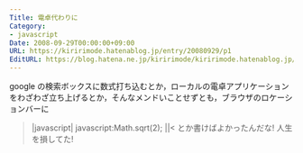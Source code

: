 ```yaml
---
Title: 電卓代わりに
Category:
- javascript
Date: 2008-09-29T00:00:00+09:00
URL: https://kiririmode.hatenablog.jp/entry/20080929/p1
EditURL: https://blog.hatena.ne.jp/kiririmode/kiririmode.hatenablog.jp/atom/entry/8454420450078214085
---
```



google の検索ボックスに数式打ち込むとか，ローカルの電卓アプリケーションをわざわざ立ち上げるとか，そんなメンドいことせずとも，ブラウザのロケーションバーに
>|javascript|
javascript:Math.sqrt(2);
||<
とか書けばよかったんだな! 人生を損してた!
